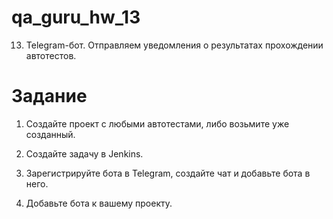 # qa_guru_hw_13
13. Telegram-бот. Отправляем уведомления о результатах прохождении автотестов.

# Задание
1. Создайте проект с любыми автотестами, либо возьмите уже созданный.

2. Создайте задачу в Jenkins.

3. Зарегистрируйте бота в Telegram, создайте чат и добавьте бота в него. 

4. Добавьте бота к вашему проекту.

